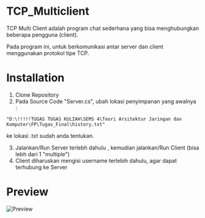 # TCP_Multiclient
TCP Multi Client adalah program chat sederhana yang bisa menghubungkan beberapa pengguna (client).

Pada program ini, untuk berkomunikasi antar server dan client menggunakan protokol tipe TCP.

# Installation
1. Clone Repository
2. Pada Source Code "Server.cs", ubah lokasi penyimpanan yang awalnya :
```
"D:\!!!!!TUGAS TUGAS KULIAH\SEMS 4\Teori Arsitektur Jaringan dan Komputer\FP\Tugas_Final\history.txt"
```
ke lokasi .txt sudah anda tentukan.

3. Jalankan/Run Server terlebh dahulu , kemudian jalankan/Run Client (bisa lebh dari 1 "multiple")
4. Client diharuskan mengisi username terlebih dahulu, agar dapat terhubung ke Server

# Preview
![Preview](https://user-images.githubusercontent.com/72332713/124576994-11709f00-de77-11eb-92fc-ce34ac3c8cee.png)


